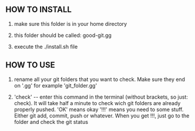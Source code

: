 ## HOW TO INSTALL

1. make sure this folder is in your home directory

2. this folder should be called: good-git.gg

3. execute the ./install.sh file

## HOW TO USE

1. rename all your git folders that you want to check. Make sure they end on '.gg'
for example 'git_folder.gg'

2. 'check' -- enter this command in the terminal (without brackets, so just: check). 
	It will take half a minute to check wich git folders are already properly pushed.
	'OK' means okay
	'!!!' means you need to some stuff. Either git add, commit, push or whatever.
	When you get !!!, just go to the folder and check the git status
